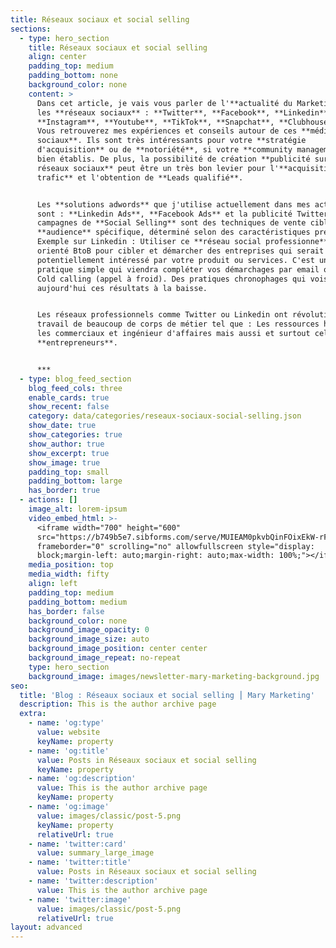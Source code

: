 ```yaml
---
title: Réseaux sociaux et social selling
sections:
  - type: hero_section
    title: Réseaux sociaux et social selling
    align: center
    padding_top: medium
    padding_bottom: none
    background_color: none
    content: >
      Dans cet article, je vais vous parler de l'**actualité du Marketing** sur
      les **réseaux sociaux** : **Twitter**, **Facebook**, **Linkedin**,
      **Instagram**, **Youtube**, **TikTok**, **Snapchat**, **Clubhouse**, etc.
      Vous retrouverez mes expériences et conseils autour de ces **média
      sociaux**. Ils sont très intéressants pour votre **stratégie
      d'acquisition** ou de **notoriété**, si votre **community management** est
      bien établis. De plus, la possibilité de création **publicité sur les
      réseaux sociaux** peut être un très bon levier pour l'**acquisition de
      trafic** et l'obtention de **Leads qualifié**.


      Les **solutions adwords** que j'utilise actuellement dans mes activités
      sont : **Linkedin Ads**, **Facebook Ads** et la publicité Twitter. Les
      campagnes de **Social Selling** sont des techniques de vente ciblant une
      **audience** spécifique, déterminé selon des caractéristiques précise.
      Exemple sur Linkedin : Utiliser ce **réseau social professionne**l très
      orienté BtoB pour cibler et démarcher des entreprises qui serait
      potentiellement intéressé par votre produit ou services. C'est une
      pratique simple qui viendra compléter vos démarchages par email ou votre
      Cold calling (appel à froid). Des pratiques chronophages qui vois
      aujourd'hui ces résultats à la baisse.


      Les réseaux professionnels comme Twitter ou Linkedin ont révolutionné le
      travail de beaucoup de corps de métier tel que : Les ressources humaines,
      les commerciaux et ingénieur d'affaires mais aussi et surtout celui des
      **entrepreneurs**.


      ***
  - type: blog_feed_section
    blog_feed_cols: three
    enable_cards: true
    show_recent: false
    category: data/categories/reseaux-sociaux-social-selling.json
    show_date: true
    show_categories: true
    show_author: true
    show_excerpt: true
    show_image: true
    padding_top: small
    padding_bottom: large
    has_border: true
  - actions: []
    image_alt: lorem-ipsum
    video_embed_html: >-
      <iframe width="700" height="600"
      src="https://b749b5e7.sibforms.com/serve/MUIEAM0pkvbQinFOixEkW-rF_LkKDOef_kUfJGtk7R9-UfYGPAJ_DiiVnVBksDThZYDqnmeVL4MnotsgclA_AehybCmA3NKcWHLbbvdkKvG0n34T7OuHuIsL2dj3-o197_s8hEpdP9x5L2dDoMQzA-iDTR8VKjJg43Ng3XjNLA8_kzDtFQqaWLGl0KlowvrzGYQ-eObrny3EASDU"
      frameborder="0" scrolling="no" allowfullscreen style="display:
      block;margin-left: auto;margin-right: auto;max-width: 100%;"></iframe>
    media_position: top
    media_width: fifty
    align: left
    padding_top: medium
    padding_bottom: medium
    has_border: false
    background_color: none
    background_image_opacity: 0
    background_image_size: auto
    background_image_position: center center
    background_image_repeat: no-repeat
    type: hero_section
    background_image: images/newsletter-mary-marketing-background.jpg
seo:
  title: 'Blog : Réseaux sociaux et social selling ⎮ Mary Marketing'
  description: This is the author archive page
  extra:
    - name: 'og:type'
      value: website
      keyName: property
    - name: 'og:title'
      value: Posts in Réseaux sociaux et social selling
      keyName: property
    - name: 'og:description'
      value: This is the author archive page
      keyName: property
    - name: 'og:image'
      value: images/classic/post-5.png
      keyName: property
      relativeUrl: true
    - name: 'twitter:card'
      value: summary_large_image
    - name: 'twitter:title'
      value: Posts in Réseaux sociaux et social selling
    - name: 'twitter:description'
      value: This is the author archive page
    - name: 'twitter:image'
      value: images/classic/post-5.png
      relativeUrl: true
layout: advanced
---
```

